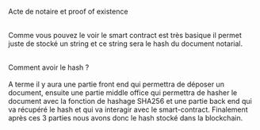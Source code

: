 Acte de notaire et proof of existence 

<br>Comme vous pouvez le voir le smart contract est très basique il permet juste de stocké un string et ce string sera le hash du document notarial. </br>


<br>Comment avoir le hash ?</br>
<br>A terme il y aura une partie front end qui permettra de déposer un document, ensuite une partie middle office qui permettra de hasher le document avec la fonction de hashage SHA256 et une partie back end qui va récupéré le hash et qui va interagir avec le smart-contract. Finalement après ces  3 parties nous avons donc le hash stocké dans la blockchain. </br>
